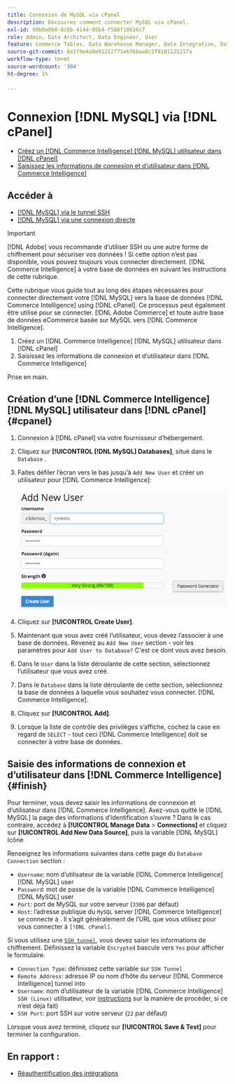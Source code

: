 ```yaml
---
title: Connexion de MySQL via cPanel
description: Découvrez comment connecter MySQL via cPanel.
exl-id: 90b0a0b0-8c6b-4144-95b4-f588f18616c7
role: Admin, Data Architect, Data Engineer, User
feature: Commerce Tables, Data Warehouse Manager, Data Integration, Data Import/Export, SQL Report Builder
source-git-commit: 6e2f9e4a9e91212771e6f6baa8c2f8101125217a
workflow-type: tm+mt
source-wordcount: '364'
ht-degree: 1%

---
```


# Connexion [!DNL MySQL] via [!DNL cPanel]

* [Créez un [!DNL Commerce Intelligence] [!DNL MySQL] utilisateur dans [!DNL cPanel]](#cpanel)
* [Saisissez les informations de connexion et d’utilisateur dans [!DNL Commerce Intelligence]](#finish)

## Accéder à

* [[!DNL MySQL] via le tunnel SSH](../integrations/mysql-via-ssh-tunnel.md)
* [[!DNL MySQL] via une connexion directe](../integrations/mysql-via-a-direct-connection.md)

>[!IMPORTANT]
>
>[!DNL Adobe] vous recommande d’utiliser SSH ou une autre forme de chiffrement pour sécuriser vos données ! Si cette option n’est pas disponible, vous pouvez toujours vous connecter directement. [!DNL Commerce Intelligence] à votre base de données en suivant les instructions de cette rubrique.

Cette rubrique vous guide tout au long des étapes nécessaires pour connecter directement votre [!DNL MySQL] vers la base de données [!DNL Commerce Intelligence] using [!DNL cPanel]. Ce processus peut également être utilisé pour se connecter. [!DNL Adobe Commerce] et toute autre base de données eCommerce basée sur MySQL vers [!DNL Commerce Intelligence].

1. Créez un [!DNL Commerce Intelligence] [!DNL MySQL] utilisateur dans [!DNL cPanel]
1. Saisissez les informations de connexion et d’utilisateur dans [!DNL Commerce Intelligence]

Prise en main.

## Création d’une [!DNL Commerce Intelligence] [!DNL MySQL] utilisateur dans [!DNL cPanel] {#cpanel}

1. Connexion à [!DNL cPanel] via votre fournisseur d’hébergement.
1. Cliquez sur **[!UICONTROL [!DNL MySQL] Databases]**, situé dans le `Database` .
1. Faites défiler l’écran vers le bas jusqu’à `Add New User` et créer un utilisateur pour [!DNL Commerce Intelligence]:

   ![](../../../assets/create-mbi-mysql-user-cpanel.png)

1. Cliquez sur **[!UICONTROL Create User]**.
1. Maintenant que vous avez créé l’utilisateur, vous devez l’associer à une base de données. Revenez au `Add New User` section - voir les paramètres pour `Add User to Database?` C&#39;est ce dont vous avez besoin.
1. Dans le `User` dans la liste déroulante de cette section, sélectionnez l’utilisateur que vous avez créé.
1. Dans le `Database` dans la liste déroulante de cette section, sélectionnez la base de données à laquelle vous souhaitez vous connecter. [!DNL Commerce Intelligence].
1. Cliquez sur **[!UICONTROL Add]**.
1. Lorsque la liste de contrôle des privilèges s’affiche, cochez la case en regard de `SELECT` - tout ceci [!DNL Commerce Intelligence] doit se connecter à votre base de données.

## Saisie des informations de connexion et d’utilisateur dans [!DNL Commerce Intelligence] {#finish}

Pour terminer, vous devez saisir les informations de connexion et d’utilisateur dans [!DNL Commerce Intelligence]. Avez-vous quitté le [!DNL MySQL] la page des informations d’identification s’ouvre ? Dans le cas contraire, accédez à **[!UICONTROL Manage Data** > **Connections]** et cliquez sur **[!UICONTROL Add New Data Source]**, puis la variable [!DNL MySQL] Icône

Renseignez les informations suivantes dans cette page du `Database Connection` section :

* `Username`: nom d’utilisateur de la variable [!DNL Commerce Intelligence] [!DNL MySQL] user
* `Password`: mot de passe de la variable [!DNL Commerce Intelligence] [!DNL MySQL] user
* `Port`: port de MySQL sur votre serveur (`3306` par défaut)
* `Host`: l’adresse publique du `MySQL` server [!DNL Commerce Intelligence] se connecte à . Il s’agit généralement de l’URL que vous utilisez pour vous connecter à `[!DNL cPanel]`.

Si vous utilisez une [`SSH tunnel`](../integrations/mysql-via-ssh-tunnel.md), vous devez saisir les informations de chiffrement. Définissez la variable `Encrypted` bascule vers `Yes` pour afficher le formulaire.

* `Connection Type`: définissez cette variable sur `SSH Tunnel`
* `Remote Address`: adresse IP ou nom d’hôte du serveur [!DNL Commerce Intelligence] tunnel into
* `Username`: nom d’utilisateur de la variable [!DNL Commerce Intelligence] `SSH (Linux)` utilisateur, voir [instructions](../../../data-analyst/importing-data/integrations/mysql-via-ssh-tunnel.md) sur la manière de procéder, si ce n’est déjà fait)
* `SSH Port`: port SSH sur votre serveur (`22` par défaut)

Lorsque vous avez terminé, cliquez sur **[!UICONTROL Save & Test]** pour terminer la configuration.

## En rapport :

* [Réauthentification des intégrations](https://experienceleague.adobe.com/docs/commerce-knowledge-base/kb/how-to/mbi-reauthenticating-integrations.html)
